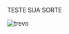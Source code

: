 TESTE SUA SORTE

![trevo](https://github.com/user-attachments/assets/4a1c98f3-dab5-4940-a9e3-78d3c89d1ba7)
